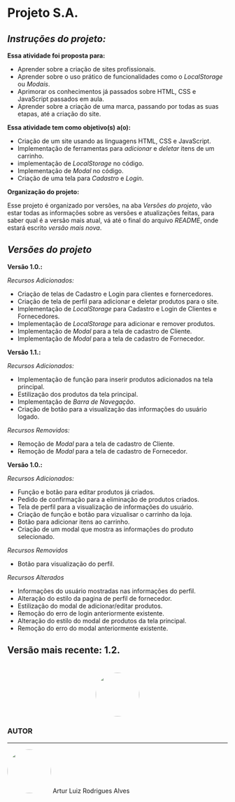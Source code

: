 # Projeto S.A.

*<h2>Instruções do projeto:</h2>*
**Essa atividade foi proposta para:**
* Aprender sobre a criação de sites profissionais.
* Aprender sobre o uso prático de funcionalidades como o *LocalStorage* ou *Modais*.
* Aprimorar os conhecimentos já passados sobre HTML, CSS e JavaScript passados em aula.
* Aprender sobre a criação de uma marca, passando por todas as suas etapas, até a criação do site.

**Essa atividade tem como objetivo(s) a(o):**
* Criação de um site usando as linguagens HTML, CSS e JavaScript.
* Implementação de ferramentas para *adicionar* e *deletar* itens de um carrinho.
* implementação de *LocalStorage* no código.
* Implementação de *Modal* no código.
* Criação de uma tela para *Cadastro* e *Login*.

**Organização do projeto:**<p>
Esse projeto é organizado por versões, na aba *Versões do projeto*, vão estar todas as informações sobre as versões e atualizações feitas, para saber qual é a versão mais atual, vá até o final do arquivo *README*, onde estará escrito *versão mais nova*.

*<h2>Versões do projeto</h2>*

**Versão 1.0.:**

*Recursos Adicionados:*
* Criação de telas de Cadastro e Login para clientes e fornercedores.
* Criação de tela de perfil para adicionar e deletar produtos para o site.
* Implementação de *LocalStorage* para Cadastro e Login de Clientes e Fornecedores.
* Implementação de *LocalStorage* para adicionar e remover produtos.
* Implementação de *Modal* para a tela de cadastro de Cliente.
* Implementação de *Modal* para a tela de cadastro de Fornecedor.

**Versão 1.1.:**

*Recursos Adicionados:*
* Implementação de função para inserir produtos adicionados na tela principal.
* Estilização dos produtos da tela principal.
* Implementação de *Barra de Navegação*.
* Criação de botão para a visualização das informações do usuário logado.

*Recursos Removidos:*
* Remoção de *Modal* para a tela de cadastro de Cliente.
* Remoção de *Modal* para a tela de cadastro de Fornecedor.

**Versão 1.0.:**

*Recursos Adicionados:*
* Função e botão para editar produtos já criados.
* Pedido de confirmação para a eliminação de produtos criados.
* Tela de perfil para a visualização de informações do usuário.
* Criação de função e botão para vizualisar o carrinho da loja.
* Botão para adicionar itens ao carrinho.
* Criação de um modal que mostra as informações do produto selecionado.

*Recursos Removidos*
* Botão para visualização do perfil.

*Recursos Alterados*
* Informações do usuário mostradas nas informações do perfil.
* Alteração do estilo da pagina de perfil de fornecedor.
* Estilização do modal de adicionar/editar produtos.
* Remoção do erro de login anteriormente existente.
* Alteração do estilo do modal de produtos da tela principal.
* Remoção do erro do modal anteriormente existente.

<h2>Versão mais recente: 1.2.</h2>

<h1 align=center> <img style="border-radius: 50%;" src="https://img.shields.io/badge/Status-Em Progresso-blue" width="100px;" alt=""/> </h1>

### AUTOR
___

<img style="border-radius: 50%;" src="https://lh3.googleusercontent.com/a/ACg8ocLU0XI276g4goJZ7uPznnyink6pUwVwHrdT6Tzq5GKErNk=s288-c-no" width="100px;" alt=""/>
Artur Luiz Rodrigues Alves
